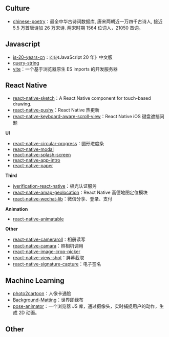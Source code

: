 ## Culture

- [chinese-poetry](https://github.com/chinese-poetry/chinese-poetry)：最全中华古诗词数据库, 唐宋两朝近一万四千古诗人, 接近 5.5 万首唐诗加 26 万宋诗. 两宋时期 1564 位词人，21050 首词。

## Javascript

- [js-20-years-cn](https://github.com/doodlewind/js-20-years-cn)：🇨🇳《JavaScript 20 年》中文版
- [query-string](https://github.com/sindresorhus/query-string)
- [vite](https://github.com/vuejs/vite)：一个基于浏览器原生 ES imports 的开发服务器

## React Native

- [react-native-sketch](https://github.com/jgrancher/react-native-sketch)：A React Native component for touch-based drawing.
- [react-native-pushy](https://github.com/reactnativecn/react-native-pushy)：React Native 热更新
- [react-native-keyboard-aware-scroll-view](https://github.com/APSL/react-native-keyboard-aware-scroll-view)：React Native iOS 键盘遮挡问题

**UI**

- [react-native-circular-progress](https://github.com/bartgryszko/react-native-circular-progress)：圆形进度条
- [react-native-modal](https://github.com/react-native-community/react-native-modal)
- [react-native-splash-screen](https://github.com/crazycodeboy/react-native-splash-screen)
- [react-native-app-intro](https://github.com/FuYaoDe/react-native-app-intro)
- [react-native-paper](https://github.com/callstack/react-native-paper)

**Third**

- [jverification-react-native](https://github.com/jpush/jverification-react-native)：极光认证服务
- [react-native-amap-geolocation](https://github.com/qiuxiang/react-native-amap-geolocation)：React Native 高德地图定位模块
- [react-native-wechat-lib](https://github.com/little-snow-fox/react-native-wechat-lib)：微信分享、登录、支付

**Animation**

- [react-native-animatable](https://github.com/oblador/react-native-animatable)

**Other**

- [react-native-cameraroll](https://github.com/react-native-community/react-native-cameraroll)：相册读写
- [react-native-camara](https://github.com/react-native-community/react-native-camera)：照相机调用
- [react-native-image-crop-picker](https://github.com/ivpusic/react-native-image-crop-picker)
- [react-native-view-shot](https://github.com/gre/react-native-view-shot)：屏幕截取
- [react-native-signature-capture](https://github.com/RepairShopr/react-native-signature-capture)：电子签名

## Machine Learning

- [photo2cartoon](https://github.com/minivision-ai/photo2cartoon)：人像卡通脸
- [Background-Matting](https://github.com/senguptaumd/Background-Matting)：世界即绿布
- [pose-animator](https://github.com/yemount/pose-animator)：一个浏览器 JS 库，通过摄像头，实时捕捉用户的动作，生成 2D 动画。

## Other

